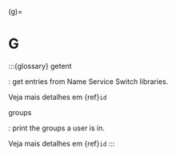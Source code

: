 (g)=

# G

:::{glossary}
getent

: get entries from Name Service Switch libraries.

  Veja mais detalhes em {ref}`id`

groups

: print the groups a user is in.

  Veja mais detalhes em {ref}`id`
:::
